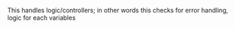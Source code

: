 This handles logic/controllers; in other words this checks for error handling, logic for each variables

